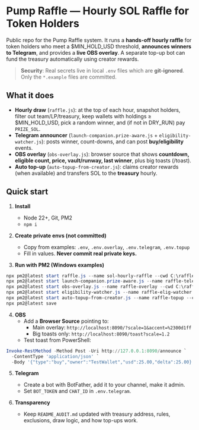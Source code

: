 ﻿# Pump Raffle — Hourly SOL Raffle for Token Holders

Public repo for the Pump Raffle system. It runs a **hands-off hourly raffle** for token holders who meet a $MIN_HOLD_USD threshold, **announces winners to Telegram**, and provides a **live OBS overlay**. A separate top-up bot can fund the treasury automatically using creator rewards.

> **Security**: Real secrets live in local `.env` files which are **git-ignored**. Only the `*.example` files are committed.

## What it does

- **Hourly draw** (`raffle.js`): at the top of each hour, snapshot holders, filter out team/LP/treasury, keep wallets with holdings ≥ $MIN_HOLD_USD, pick a random winner, and (if not in DRY_RUN) pay `PRIZE_SOL`.
- **Telegram announcer** (`launch-companion.prize-aware.js` + `eligibility-watcher.js`): posts winner, count-downs, and can post **buy/eligibility** events.
- **OBS overlay** (`obs-overlay.js`): browser source that shows **countdown, eligible count, price, vault/runway, last winner**, plus big toasts (/toast).
- **Auto top-up** (`auto-topup-from-creator.js`): claims creator rewards (when available) and transfers SOL to the **treasury** hourly.

## Quick start

1. **Install**
   - Node 22+, Git, PM2
   - `npm i`

2. **Create private envs (not committed)**
   - Copy from examples: `.env`, `.env.overlay`, `.env.telegram`, `.env.topup`
   - Fill in values. **Never commit real private keys.**

3. **Run with PM2 (Windows examples)**
```powershell
npx pm2@latest start raffle.js --name sol-hourly-raffle --cwd C:\raffle
npx pm2@latest start launch-companion.prize-aware.js --name raffle-telegram --cwd C:\raffle --node-args="--env-file=.env.telegram"
npx pm2@latest start obs-overlay.js --name raffle-overlay --cwd C:\raffle --node-args="--env-file=.env.overlay"
npx pm2@latest start eligibility-watcher.js --name raffle-elig-watcher --cwd C:\raffle --node-args="--env-file=.env"
npx pm2@latest start auto-topup-from-creator.js --name raffle-topup --cwd C:\raffle --node-args="--env-file=.env.topup"
npx pm2@latest save
```

4. **OBS**
   - Add a **Browser Source** pointing to:
     - Main overlay: `http://localhost:8090/?scale=1&accent=%2300d1ff`
     - Big toasts only: `http://localhost:8090/toast?scale=1.2`
   - Test toast from PowerShell:
```powershell
Invoke-RestMethod -Method Post -Uri http://127.0.0.1:8090/announce `
  -ContentType 'application/json' `
  -Body '{"type":"buy","owner":"TestWallet","usd":25.00,"delta":25.00}'
```

5. **Telegram**
   - Create a bot with BotFather, add it to your channel, make it admin.
   - Set `BOT_TOKEN` and `CHAT_ID` in `.env.telegram`.

6. **Transparency**
   - Keep `README_AUDIT.md` updated with treasury address, rules, exclusions, draw logic, and how top-ups work.
